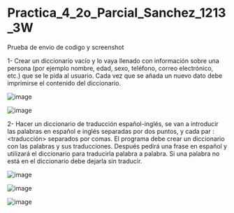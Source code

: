 # Practica_4_2o_Parcial_Sanchez_1213_3W
Prueba de envio de codigo y screenshot

1-  Crear un diccionario vacío y lo vaya llenado con información sobre una persona 
(por ejemplo nombre, edad, sexo, teléfono, correo electrónico, etc.) que se le pida al usuario.
Cada vez que se añada un nuevo dato debe imprimirse el contenido del diccionario.

![image](https://github.com/user-attachments/assets/ff824fb7-bac0-4ff6-b802-63d69de01464)

![image](https://github.com/user-attachments/assets/9ab271ec-1258-474b-bbcd-0835d3e4aaf7)


2- Hacer un diccionario de traducción español-inglés, se van a introducir las palabras en
español e inglés separadas por dos puntos, y cada par <palabra>:<traducción> separados por comas.
El programa debe crear un diccionario con las palabras y sus traducciones. Después pedirá una
frase en español y utilizará el diccionario para traducirla palabra a palabra. Si una palabra
no está en el diccionario debe dejarla sin traducir.

![image](https://github.com/user-attachments/assets/85784598-0571-4cd9-aab9-dce502017a66)

![image](https://github.com/user-attachments/assets/8718693c-2e25-4ec0-8b3b-a4aae03e4534)

![image](https://github.com/user-attachments/assets/66790558-2803-4264-8d88-0a6397199865)
